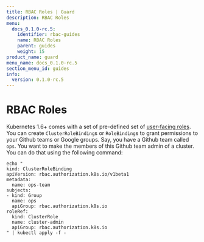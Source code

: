 ```yaml
---
title: RBAC Roles | Guard
description: RBAC Roles
menu:
  docs_0.1.0-rc.5:
    identifier: rbac-guides
    name: RBAC Roles
    parent: guides
    weight: 15
product_name: guard
menu_name: docs_0.1.0-rc.5
section_menu_id: guides
info:
  version: 0.1.0-rc.5
---
```


# RBAC Roles

Kubernetes 1.6+ comes with a set of pre-defined set of [user-facing roles](https://kubernetes.io/docs/admin/authorization/rbac/#user-facing-roles). You can create `ClusterRoleBinding`s or `RoleBinding`s to grant permissions to your Github teams or Google groups. Say, you have a Github team called `ops`. You want to make the members of this Github team admin of a cluster. You can do that using the following command:

```console
echo "
kind: ClusterRoleBinding
apiVersion: rbac.authorization.k8s.io/v1beta1
metadata:
  name: ops-team
subjects:
- kind: Group
  name: ops
  apiGroup: rbac.authorization.k8s.io
roleRef:
  kind: ClusterRole
  name: cluster-admin
  apiGroup: rbac.authorization.k8s.io
" | kubectl apply -f -
```
